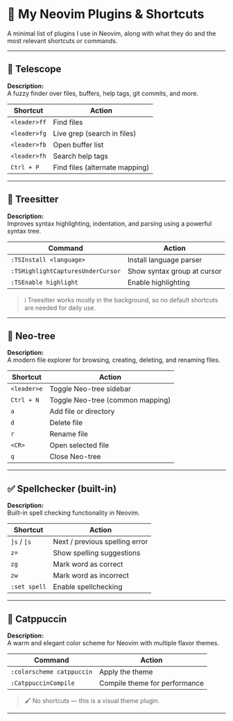 # 🧩 My Neovim Plugins & Shortcuts

A minimal list of plugins I use in Neovim, along with what they do and the most relevant shortcuts or commands.

---

## 🔭 Telescope

**Description:**  
A fuzzy finder over files, buffers, help tags, git commits, and more.

| Shortcut         | Action                            |
|------------------|-----------------------------------|
| `<leader>ff`     | Find files                        |
| `<leader>fg`     | Live grep (search in files)       |
| `<leader>fb`     | Open buffer list                  |
| `<leader>fh`     | Search help tags                  |
| `Ctrl + P`       | Find files (alternate mapping)    |

---

## 🌲 Treesitter

**Description:**  
Improves syntax highlighting, indentation, and parsing using a powerful syntax tree.

| Command                       | Action                          |
|-------------------------------|----------------------------------|
| `:TSInstall <language>`       | Install language parser         |
| `:TSHighlightCapturesUnderCursor` | Show syntax group at cursor |
| `:TSEnable highlight`         | Enable highlighting             |

> ℹ️ Treesitter works mostly in the background, so no default shortcuts are needed for daily use.

---

## 📁 Neo-tree

**Description:**  
A modern file explorer for browsing, creating, deleting, and renaming files.

| Shortcut     | Action                          |
|--------------|---------------------------------|
| `<leader>e`  | Toggle Neo-tree sidebar         |
| `Ctrl + N`   | Toggle Neo-tree (common mapping)|
| `a`          | Add file or directory           |
| `d`          | Delete file                     |
| `r`          | Rename file                     |
| `<CR>`       | Open selected file              |
| `q`          | Close Neo-tree                  |

---

## ✅ Spellchecker (built-in)

**Description:**  
Built-in spell checking functionality in Neovim.

| Shortcut     | Action                          |
|--------------|---------------------------------|
| `]s` / `[s`  | Next / previous spelling error  |
| `z=`         | Show spelling suggestions       |
| `zg`         | Mark word as correct            |
| `zw`         | Mark word as incorrect          |
| `:set spell` | Enable spellchecking            |

---

## 🎨 Catppuccin

**Description:**  
A warm and elegant color scheme for Neovim with multiple flavor themes.

| Command                     | Action                          |
|-----------------------------|----------------------------------|
| `:colorscheme catppuccin`   | Apply the theme                 |
| `:CatppuccinCompile`        | Compile theme for performance   |

> 🖌️ No shortcuts — this is a visual theme plugin.

---
